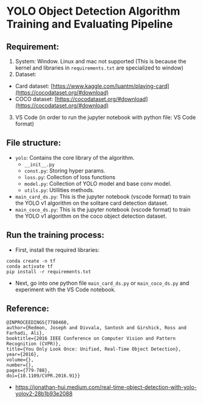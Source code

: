 # YOLO Object Detection Algorithm Training and Evaluating Pipeline

## Requirement:
1. System: Window. Linux and mac not supported (This is because the kernel and libraries in `requirements.txt` are specialized to window)
2. Dataset:
 * Card dataset: [https://www.kaggle.com/luantm/playing-card](https://cocodataset.org/#download)
 * COCO dataset: [https://cocodataset.org/#download](https://cocodataset.org/#download)
3. VS Code (in order to run the jupyter notebook with python file: VS Code format)

## File structure:
* `yolo`: Contains the core library of the algorithm.
  * `__init__.py`
  * `const.py`: Storing hyper params.
  * `loss.py`: Collection of loss functions
  * `model.py`: Collection of YOLO model and base conv model.
  * `utils.py`: Utillities methods.
* `main_card_ds.py`: This is the jupyter notebook (vscode format) to train the YOLO v1 algorithm on the solitare card detection dataset.
* `main_coco_ds.py`: This is the jupyter notebook (vscode format) to train the YOLO v1 algorithm on the coco object detection dataset.

## Run the training process:

* First, install the required libraries: 
```
conda create -n tf
conda activate tf
pip install -r requirements.txt
```
* Next, go into one python file `main_card_ds.py` or `main_coco_ds.py` and experiment with the VS Code notebook.

## Reference:
```
@INPROCEEDINGS{7780460,
author={Redmon, Joseph and Divvala, Santosh and Girshick, Ross and Farhadi, Ali},
booktitle={2016 IEEE Conference on Computer Vision and Pattern Recognition (CVPR)}, 
title={You Only Look Once: Unified, Real-Time Object Detection}, 
year={2016},
volume={},
number={},
pages={779-788},
doi={10.1109/CVPR.2016.91}}
```

* https://jonathan-hui.medium.com/real-time-object-detection-with-yolo-yolov2-28b1b93e2088